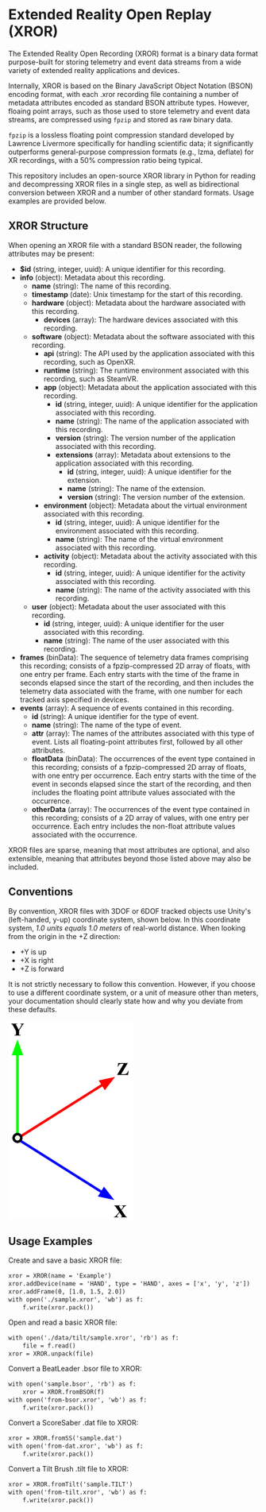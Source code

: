 # Extended Reality Open Replay (XROR)

The Extended Reality Open Recording (XROR) format is a binary data format purpose-built for storing telemetry and event data streams from a wide variety of extended reality applications and devices.

Internally, XROR is based on the Binary JavaScript Object Notation (BSON) encoding format, with each .xror recording file containing a number of metadata attributes encoded as standard BSON attribute types. However, floaing point arrays, such as those used to store telemetry and event data streams, are compressed using `fpzip` and stored as raw binary data.

`fpzip` is a lossless floating point compression standard developed by Lawrence Livermore specifically for handling scientific data; it significantly outperforms general-purpose compression formats (e.g., lzma, deflate) for XR recordings, with a 50% compression ratio being typical.

This repository includes an open-source XROR library in Python for reading and decompressing XROR files in a single step, as well as bidirectional conversion between XROR and a number of other standard formats. Usage examples are provided below.

## XROR Structure

When opening an XROR file with a standard BSON reader, the following attributes may be present:

- **$id** (string, integer, uuid): A unique identifier for this recording.
- **info** (object): Metadata about this recording.
	- **name** (string): The name of this recording.
	- **timestamp** (date): Unix timestamp for the start of this recording.
	- **hardware** (object): Metadata about the hardware associated with this recording.
		- **devices** (array): The hardware devices associated with this recording.
	- **software** (object): Metadata about the software associated with this recording.
		- **api** (string): The API used by the application associated with this recording, such as OpenXR.
		- **runtime** (string): The runtime environment associated with this recording, such as SteamVR.
		- **app** (object): Metadata about the application associated with this recording.
			- **id** (string, integer, uuid): A unique identifier for the application associated with this recording.
			- **name** (string): The name of the application associated with this recording.
			- **version** (string): The version number of the application associated with this recording.
			- **extensions** (array): Metadata about extensions to the application associated with this recording.
				- **id** (string, integer, uuid): A unique identifier for the extension.
				- **name** (string): The name of the extension.
				- **version** (string): The version number of the extension.
		- **environment** (object): Metadata about the virtual environment associated with this recording.
			- **id** (string, integer, uuid): A unique identifier for the environment associated with this recording.
			- **name** (string): The name of the virtual environment associated with this recording.
		- **activity** (object): Metadata about the activity associated with this recording.
			- **id** (string, integer, uuid): A unique identifier for the activity associated with this recording.
			- **name** (string): The name of the activity associated with this recording.
	- **user** (object): Metadata about the user associated with this recording.
		- **id** (string, integer, uuid): A unique identifier for the user associated with this recording.
		- **name** (string): The name of the user associated with this recording.
- **frames** (binData): The sequence of telemetry data frames comprising this recording; consists of a fpzip-compressed 2D array of floats, with one entry per frame. Each entry starts with the time of the frame in seconds elapsed since the start of the recording, and then includes the telemetry data associated with the frame, with one number for each tracked axis specified in devices.
- **events** (array): A sequence of events contained in this recording.
	- **id** (string): A unique identifier for the type of event.
	- **name** (string): The name of the type of event.
	- **attr** (array): The names of the attributes associated with this type of event. Lists all floating-point attributes first, followed by all other attributes.
	- **floatData** (binData): The occurrences of the event type contained in this recording; consists of a fpzip-compressed 2D array of floats, with one entry per occurrence. Each entry starts with the time of the event in seconds elapsed since the start of the recording, and then includes the floating point attribute values associated with the occurrence.
	- **otherData** (array): The occurrences of the event type contained in this recording; consists of a 2D array of values, with one entry per occurrence. Each entry includes the non-float attribute values associated with the occurrence.

XROR files are sparse, meaning that most attributes are optional, and also extensible, meaning that attributes beyond those listed above may also be included.

## Conventions

By convention, XROR files with 3DOF or 6DOF tracked objects use Unity's (left-handed, y-up) coordinate system, shown below. In this coordinate system, _1.0 units equals 1.0 meters_ of real-world distance. When looking from the origin in the +Z direction:

- +Y is up
- +X is right
- +Z is forward

It is not strictly necessary to follow this convention. However, if you choose to use a different coordinate system, or a unit of measure other than meters, your documentation should clearly state how and why you deviate from these defaults.

![Unity's left-handed, y-up coordinate system](coord.png)

## Usage Examples

Create and save a basic XROR file:
```
xror = XROR(name = 'Example')
xror.addDevice(name = 'HAND', type = 'HAND', axes = ['x', 'y', 'z'])
xror.addFrame(0, [1.0, 1.5, 2.0])
with open('./sample.xror', 'wb') as f:
    f.write(xror.pack())
```

Open and read a basic XROR file:
```
with open('./data/tilt/sample.xror', 'rb') as f:
    file = f.read()
xror = XROR.unpack(file)
```

Convert a BeatLeader .bsor file to XROR:
```
with open('sample.bsor', 'rb') as f:
	xror = XROR.fromBSOR(f)
with open('from-bsor.xror', 'wb') as f:
	f.write(xror.pack())
```

Convert a ScoreSaber .dat file to XROR:
```
xror = XROR.fromSS('sample.dat')
with open('from-dat.xror', 'wb') as f:
	f.write(xror.pack())
```

Convert a Tilt Brush .tilt file to XROR:
```
xror = XROR.fromTilt('sample.TILT')
with open('from-tilt.xror', 'wb') as f:
	f.write(xror.pack())
```

